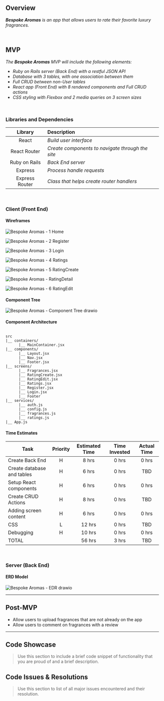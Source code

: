 ## Overview

_**Bespoke Aromas** is an app that allows users to rate their favorite luxury fragrances._

<br>

## MVP

_The **Bespoke Aromas** MVP will include the following elements:_

- _Ruby on Rails server (Back End) with a restful JSON API_
- _Database with 3 tables, with one association between them_
- _Full CRUD between non-User tables_
- _React app (Front End) with 8 rendered components and Full CRUD actions_
- _CSS styling with Flexbox and 2 media queries on 3 screen sizes_

<br>

### Libraries and Dependencies

|     Library      | Description                                |
| :--------------: | :----------------------------------------- |
|      React       | _Build user interface_ |
|   React Router   | _Create components to navigate through the site_ |
|  Ruby on Rails   | _Back End server_ |
|     Express      | _Process handle requests_ |
|  Express Router  | _Class that helps create router handlers_ |

<br>

### Client (Front End)

#### Wireframes


![Bespoke Aromas - 1 Home](https://user-images.githubusercontent.com/83891591/135919644-ccf072e4-dbb8-4f9e-b659-5032e9b7fe1f.png)

![Bespoke Aromas - 2 Register](https://user-images.githubusercontent.com/83891591/135919949-2a3a356e-a628-4b52-ae69-dc2e2271eede.png)

![Bespoke Aromas - 3 Login](https://user-images.githubusercontent.com/83891591/135920123-41be15b9-7747-4cda-8e4f-1270c8f617ba.png)

![Bespoke Aromas - 4 Ratings](https://user-images.githubusercontent.com/83891591/135951990-fef48900-b1cc-4a00-a7d4-04a36cca35e2.png)

![Bespoke Aromas - 5 RatingCreate](https://user-images.githubusercontent.com/83891591/135952026-beac8040-690e-4aad-a5af-b156039a523e.png)

![Bespoke Aromas - RatingDetail](https://user-images.githubusercontent.com/83891591/135951554-8f9ea5a8-a152-478b-97d0-d23046480ef9.png)

![Bespoke Aromas - 6 RatingEdit](https://user-images.githubusercontent.com/83891591/135920288-104a6104-32e4-4a01-a103-df8f1ff561e6.png)



#### Component Tree

![Bespoke Aromas - Component Tree drawio](https://user-images.githubusercontent.com/83891591/136036323-d1e2c430-0e7e-4fc4-a5d6-34dbb4b3e7da.png)

#### Component Architecture

```structure

src
|__ containers/
      |__ MainContainer.jsx
|__ components/      
      |__ Layout.jsx
      |__ Nav.jsx
      |__ Footer.jsx
|__ screens/
      |__ Fragrances.jsx
      |__ RatingCreate.jsx
      |__ RatingEdit.jsx
      |__ Ratings.jsx
      |__ Register.jsx
      |__ Login.jsx
      |__ Footer
|__ services/
      |__ auth.js
      |__ config.js
      |__ fragrances.js
      |__ ratings.js
|__ App.js

```

#### Time Estimates

| Task                | Priority | Estimated Time | Time Invested | Actual Time |
| ------------------- | :------: | :------------: | :-----------: | :---------: |
| Create Back End     |    H     |     8 hrs      |     0 hrs     |    0 hrs    |
| Create database and tables |    H     |     6 hrs      |     0 hrs     |     TBD     |
| Setup React components    |    H     |     6 hrs      |     0 hrs     |    0 hrs    |
| Create CRUD Actions |    H     |     8 hrs      |     0 hrs     |     TBD     |
| Adding screen content    |    H     |     6 hrs      |     0 hrs     |    0 hrs    |
| CSS |    L     |     12 hrs      |     0 hrs     |     TBD     |
| Debugging    |    H     |     10 hrs      |     0 hrs     |    0 hrs    |
| TOTAL               |          |     56 hrs      |     3 hrs     |     TBD     |


<br>

### Server (Back End)

#### ERD Model

![Bespoke Aromas - EDR drawio](https://user-images.githubusercontent.com/83891591/135920772-f2b075fe-7ac5-49bc-8371-2d3cd96a1b72.png)

---

## Post-MVP

- Allow users to upload fragrances that are not already on the app
- Allow users to comment on fragrances with a review
---

## Code Showcase

> Use this section to include a brief code snippet of functionality that you are proud of and a brief description.

## Code Issues & Resolutions

> Use this section to list of all major issues encountered and their resolution.
